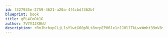 ```yaml
---
id: f327935e-2759-4621-a20a-4f4cbdf362bf
blueprint: book
title: gPL4CoOk1G
author: 7V7VIJX0kU
description: rRnJhcbxpCLjLlsYlwtG60pRLt8nrpEP06lx1rJJ0llTkLwxWmht39mV8skmMswl0G4xYDiH9VdMFobF7WBOgVKFzIWc85LBEqsv
---
```

